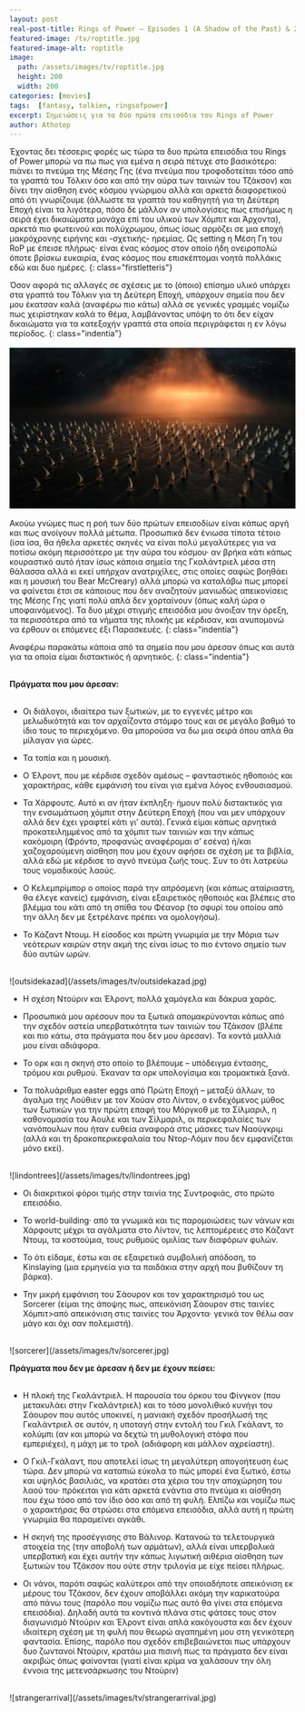 ```yaml
---
layout: post
real-post-title: Rings of Power – Episodes 1 (A Shadow of the Past) & 2 (Adrift)
featured-image: /tv/roptitle.jpg
featured-image-alt: roptitle
image:
  path: /assets/images/tv/roptitle.jpg
  height: 200
  width: 200
categories: [movies]
tags:  [fantasy, tolkien, ringsofpower]
excerpt: Σημειώσεις για τα δύο πρώτα επεισόδια του Rings of Power
author: Athotep
---
```


Έχοντας δει τέσσερις φορές ως τώρα τα δυο πρώτα επεισόδια του Rings of Power μπορώ να πω πως για εμένα η σειρά πέτυχε στο βασικότερο: πιάνει το πνεύμα της Μέσης Γης (ένα πνεύμα που τροφοδοτείται τόσο από τα γραπτά του Τόλκιν όσο και από την αύρα των ταινιών του Τζάκσον) και δίνει την αίσθηση ενός κόσμου γνώριμου αλλά και αρκετά διαφορετικού από ότι γνωρίζουμε (άλλωστε τα γραπτά του καθηγητή για τη Δεύτερη Εποχή είναι τα λιγότερα, πόσο δε μάλλον αν υπολογίσεις πως επισήμως η σειρά έχει δικαιώματα μονάχα επί του υλικού των Χόμπιτ και Άρχοντα), αρκετά πιο φωτεινού και πολύχρωμου, όπως ίσως αρμόζει σε μια εποχή μακρόχρονης ειρήνης και -σχετικής- ηρεμίας. Ως setting η Μέση Γη του RoP με έπεισε πλήρως· είναι ένας κόσμος στον οποίο ήδη ονειροπολώ όποτε βρίσκω ευκαιρία, ένας κόσμος που επισκέπτομαι νοητά πολλάκις εδώ και δυο ημέρες.
{: class="firstletteris"}

Όσον αφορά τις αλλαγές σε σχέσεις με το (όποιο) επίσημο υλικό υπάρχει στα γραπτά του Τόλκιν για τη Δεύτερη Εποχή, υπάρχουν σημεία που δεν μου έκατσαν καλά (αναφέρω πιο κάτω) αλλά σε γενικές γραμμές νομίζω πως χειρίστηκαν καλά το θέμα, λαμβάνοντας υπόψη το ότι δεν είχαν δικαιώματα για τα κατεξοχήν γραπτά στα οποία περιγράφεται η εν λόγω περίοδος.
{: class="indentia"}  
<br>
![armada](/assets/images/tv/armada.jpg) 
<br>

Ακούω γνώμες πως η ροή των δύο πρώτων επεισοδίων είναι κάπως αργή και πως ανοίγουν πολλά μέτωπα. Προσωπικά δεν ένιωσα τίποτα τέτοιο (ίσα ίσα, θα ήθελα αρκετές σκηνές να είναι πολύ μεγαλύτερες για να ποτίσω ακόμη περισσότερο με την αύρα του κόσμου· αν βρήκα κάτι κάπως κουραστικό αυτό ήταν ίσως κάποια σημεία της Γκαλάντριελ μέσα στη θάλασσα αλλά κι εκεί υπήρχαν ανατριχίλες, στις οποίες σαφώς βοηθάει και η μουσική του Bear McCreary) αλλά μπορώ να καταλάβω πως μπορεί να φαίνεται έτσι σε κάποιους που δεν αναζητούν μανιωδώς απεικονίσεις της Μέσης Γης γιατί πολύ απλά δεν χορταίνουν (όπως καλή ώρα ο υποφαινόμενος). Τα δυο μέχρι στιγμής επεισόδια μου άνοιξαν την όρεξη, τα περισσότερα από τα νήματα της πλοκής με κέρδισαν, και ανυπομονώ να έρθουν οι επόμενες έξι Παρασκευές.
{: class="indentia"}

Αναφέρω παρακάτω κάποια από τα σημεία που μου άρεσαν όπως και αυτά για τα οποία είμαι διστακτικός ή αρνητικός.
{: class="indentia"}  
<br>

**Πράγματα που μου άρεσαν:**  
<br>

* Οι διάλογοι, ιδιαίτερα των ξωτικών, με το εγγενές μέτρο και μελωδικότητά και τον αρχαΐζοντα στόμφο τους και σε μεγάλο βαθμό το ίδιο τους το περιεχόμενο. Θα μπορούσα να δω μια σειρά όπου απλά θα μίλαγαν για ώρες.

* Τα τοπία και η μουσική.

* Ο Έλροντ, που με κέρδισε σχεδόν αμέσως – φανταστικός ηθοποιός και χαρακτήρας, κάθε εμφάνισή του είναι για εμένα λόγος ενθουσιασμού.

* Τα Χάρφουτς. Αυτό κι αν ήταν έκπληξη· ήμουν πολύ διστακτικός για την ενσωμάτωση χόμπιτ στην Δεύτερη Εποχή (που ναι μεν υπάρχουν αλλά δεν έχει γραφτεί κάτι γι’ αυτά). Γενικά είμαι κάπως αρνητικά προκατειλημμένος από τα χόμπιτ των ταινιών και την κάπως κακόμοιρη (Φρόντο, προφανώς αναφέρομαι σ’ εσένα) ή/και χαζοχαρούμενη αίσθηση που μου έχουν αφήσει σε σχέση με τα βιβλία, αλλά εδώ με κέρδισε το αγνό πνεύμα ζωής τους. Συν το ότι λατρεύω τους νομαδικούς λαούς.

* Ο Κελεμπρίμπορ ο οποίος παρά την απρόσμενη (και κάπως αταίριαστη, θα έλεγε κανείς) εμφάνιση, είναι εξαιρετικός ηθοποιός και βλέπεις στο βλέμμα του κάτι από τη σπίθα του Φέανορ (το σφυρί του οποίου από την άλλη δεν με ξετρέλανε πρέπει να ομολογήσω).

* Το Κάζαντ Ντουμ. Η είσοδος και πρώτη γνωριμία με την Μόρια των νεότερων καιρών στην ακμή της είναι ίσως το πιο έντονο σημείο των δύο αυτών ωρών.  
<br>
![outsidekazad](/assets/images/tv/outsidekazad.jpg) 
<br>

* Η σχέση Ντούριν και Έλροντ, πολλά χαμόγελα και δάκρυα χαράς.

* Προσωπικά μου αρέσουν που τα ξωτικά απομακρύνονται κάπως από την σχεδόν αστεία υπερβατικότητα των ταινιών του Τζάκσον (βλέπε και πιο κάτω, στα πράγματα που δεν μου άρεσαν). Τα κοντά μαλλιά μου είναι αδιάφορα.

* Το ορκ και η σκηνή στο οποίο το βλέπουμε – υπόδειγμα έντασης, τρόμου και ρυθμού. Έκαναν τα ορκ υπολογίσιμα και τρομακτικά ξανά.

* Τα πολυάριθμα easter eggs από Πρώτη Εποχή – μεταξύ άλλων, το άγαλμα της Λούθιεν με τον Χούαν στο Λίντον, ο ενδεχόμενος μύθος των ξωτικών για την πρώτη επαφή του Μόργκοθ με τα Σίλμαριλ, η καθονομασία του Άουλε και των Σίλμαριλ, οι περικεφαλαίες των νανόπουλων που ήταν ευθεία αναφορά στις μάσκες των Ναούγκριμ (αλλά και τη δρακοπερικεφαλαία του Ντορ-Λόμιν που δεν εμφανίζεται μόνο εκεί).  
<br>
![lindontrees](/assets/images/tv/lindontrees.jpg) 
<br>

* Οι διακριτικοί φόροι τιμής στην ταινία της Συντροφιάς, στο πρώτο επεισόδιο.

* Το world-building· από τα γνωμικά και τις παρομοιώσεις των νάνων και Χάρφουτς μέχρι τα αγάλματα στο Λίντον, τις λεπτομέρειες στο Κάζαντ Ντουμ, τα κοστούμια, τους ρυθμούς ομιλίας των διαφόρων φυλών.

* Το ότι είδαμε, έστω και σε εξαιρετικά συμβολική απόδοση, το Kinslaying (μια ερμηνεία για τα παιδάκια στην αρχή που βυθίζουν τη βάρκα).

* Την μικρή εμφάνιση του Σάουρον και τον χαρακτηρισμό του ως Sorcerer (είμαι της άποψης πως, απεικόνιση Σάουρον στις ταινίες Χόμπιτ>από απεικόνιση στις ταινίες του Άρχοντα· γενικά τον θέλω σαν μάγο και όχι σαν πολεμιστή).  
<br>
![sorcerer](/assets/images/tv/sorcerer.jpg) 
<br>

**Πράγματα που δεν με άρεσαν ή δεν με έχουν πείσει:**  
<br>

* Η πλοκή της Γκαλάντριελ. Η παρουσία του όρκου του Φίνγκον (που μετακυλάει στην Γκαλάντριελ) και το τόσο μονολιθικό κυνήγι του Σάουρον που αυτός υποκινεί, η μανιακή σχεδόν προσήλωσή της Γκαλάντριελ σε αυτόν, η υποταγή στην εντολή του Γκιλ Γκάλαντ, το κολύμπι (αν και μπορώ να δεχτώ τη μυθολογική στόφα που εμπεριέχει), η μάχη με το τρολ (αδιάφορη και μάλλον αχρείαστη).

* Ο Γκιλ-Γκάλαντ, που αποτελεί ίσως τη μεγαλύτερη απογοήτευση έως τώρα. Δεν μπορώ να καταπιώ εύκολα το πώς μπορεί ένα ξωτικό, έστω και υψηλός βασιλιάς, να κρατάει στα χέρια του την αποχώρηση του λαού του· πρόκειται για κάτι αρκετά ενάντια στο πνεύμα κι αίσθηση που έχω τόσο από τον ίδιο όσο και από τη φυλή. Ελπίζω και νομίζω πως ο χαρακτήρας θα στρώσει στα επόμενα επεισόδια, αλλά αυτή η πρώτη γνωριμία θα παραμείνει αγκάθι.

* Η σκηνή της προσέγγισης στο Βάλινορ. Κατανοώ τα τελετουργικά στοιχεία της (την αποβολή των αρμάτων), αλλά είναι υπερβολικά υπερβατική και έχει αυτήν την κάπως λιγωτική αιθέρια αίσθηση των ξωτικών του Τζάκσον που ούτε στην τριλογία με είχε πείσει πλήρως.

* Οι νάνοι, παρότι σαφώς καλύτεροι από την οποιαδήποτε απεικόνιση εκ μέρους του Τζάκσον, δεν έχουν αποβάλλει ακόμη την καρικατούρα από πάνω τους (παρόλο που νομίζω πως αυτό θα γίνει στα επόμενα επεισόδια). Δηλαδή αυτά τα κοντινά πλάνα στις φάτσες τους στον διαγωνισμό Ντούριν και Έλροντ είναι απλά κακόγουστα και δεν έχουν ιδιαίτερη σχέση με τη φυλή που θεωρώ αγαπημένη μου στη γενικότερη φαντασία. Επίσης, παρόλο που σχεδόν επιβεβαιώνεται πως υπάρχουν δυο ζωντανοί Ντούριν, κρατάω μια πισινή πως τα πράγματα δεν είναι ακριβώς όπως φαίνονται (γιατί είναι κρίμα να χαλάσουν την όλη έννοια της μετενσάρκωσης του Ντούριν)  
<br>
![strangerarrival](/assets/images/tv/strangerarrival.jpg) 